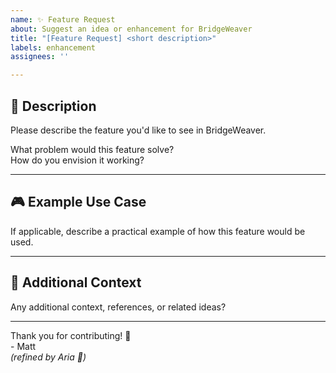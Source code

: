 ```yaml
---
name: ✨ Feature Request
about: Suggest an idea or enhancement for BridgeWeaver
title: "[Feature Request] <short description>"
labels: enhancement
assignees: ''

---
```


## 📝 Description

Please describe the feature you'd like to see in BridgeWeaver.

What problem would this feature solve?  
How do you envision it working?

---

## 🎮 Example Use Case

If applicable, describe a practical example of how this feature would be used.

---

## 💭 Additional Context

Any additional context, references, or related ideas?

---

Thank you for contributing! 🙏  
\- Matt  
*(refined by Aria 👋)*
